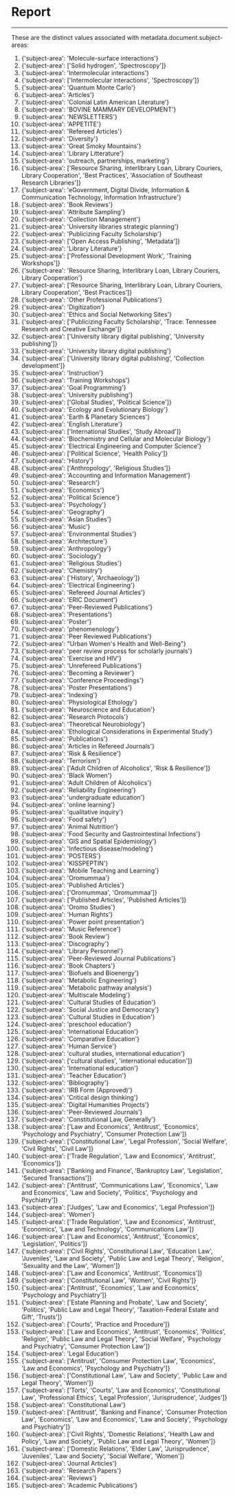 # Report
---
These are the distinct values associated with metadata.document.subject-areas:

1. {'subject-area': 'Molecule-surface interactions'}
2. {'subject-area': ['Solid hydrogen', 'Spectroscopy']}
3. {'subject-area': 'Intermolecular interactions'}
4. {'subject-area': ['Intermolecular interactions', 'Spectroscopy']}
5. {'subject-area': 'Quantum Monte Carlo'}
6. {'subject-area': 'Articles'}
7. {'subject-area': 'Colonial Latin American Literature'}
8. {'subject-area': 'BOVINE MAMMARY DEVELOPMENT'}
9. {'subject-area': 'NEWSLETTERS'}
10. {'subject-area': 'APPETITE'}
11. {'subject-area': 'Refereed Articles'}
12. {'subject-area': 'Diversity'}
13. {'subject-area': 'Great Smoky Mountains'}
14. {'subject-area': 'Library Litterature'}
15. {'subject-area': 'outreach, partnerships, marketing'}
16. {'subject-area': ['Resource Sharing, Interlibrary Loan, Library Couriers, Library Cooperation', 'Best Practices', 'Association of Southeast Research Libraries']}
17. {'subject-area': 'eGovernment, Digital Divide, Information & Communication Technology, Information Infrastructure'}
18. {'subject-area': 'Book Reviews'}
19. {'subject-area': 'Attribute Sampling'}
20. {'subject-area': 'Collection Management'}
21. {'subject-area': 'University libraries strategic planning'}
22. {'subject-area': 'Publicizing Faculty Scholarship'}
23. {'subject-area': ['Open Access Publishing', 'Metadata']}
24. {'subject-area': 'Library  Literature'}
25. {'subject-area': ['Professional Development Work', 'Training Workshops']}
26. {'subject-area': 'Resource Sharing, Interlibrary Loan, Library Couriers, Library Cooperation'}
27. {'subject-area': ['Resource Sharing, Interlibrary Loan, Library Couriers, Library Cooperation', 'Best Practices']}
28. {'subject-area': 'Other Professional Publications'}
29. {'subject-area': 'Digitization'}
30. {'subject-area': 'Ethics and Social Networking Sites'}
31. {'subject-area': ['Publicizing Faculty Scholarship', 'Trace: Tennessee Research and Creative Exchange']}
32. {'subject-area': ['University library digital publishing', 'University publishing']}
33. {'subject-area': 'University library digital publishing'}
34. {'subject-area': ['University library digital publishing', 'Collection development']}
35. {'subject-area': 'Instruction'}
36. {'subject-area': 'Training Workshops'}
37. {'subject-area': 'Goal Programming'}
38. {'subject-area': 'University publishing'}
39. {'subject-area': ['Global Studies', 'Political Science']}
40. {'subject-area': 'Ecology and Evolutionary Biology'}
41. {'subject-area': 'Earth & Planetary Sciences'}
42. {'subject-area': 'English Literature'}
43. {'subject-area': ['International Studies', 'Study Abroad']}
44. {'subject-area': 'Biochemistry and Cellular and Molecular Biology'}
45. {'subject-area': 'Electrical Engineering and Computer Science'}
46. {'subject-area': ['Political Science', 'Health Policy']}
47. {'subject-area': 'History'}
48. {'subject-area': ['Anthropology', 'Religious Studies']}
49. {'subject-area': 'Accounting and Information Management'}
50. {'subject-area': 'Research'}
51. {'subject-area': 'Economics'}
52. {'subject-area': 'Political Science'}
53. {'subject-area': 'Psychology'}
54. {'subject-area': 'Geography'}
55. {'subject-area': 'Asian Studies'}
56. {'subject-area': 'Music'}
57. {'subject-area': 'Environmental Studies'}
58. {'subject-area': 'Architecture'}
59. {'subject-area': 'Anthropology'}
60. {'subject-area': 'Sociology'}
61. {'subject-area': 'Religious Studies'}
62. {'subject-area': 'Chemistry'}
63. {'subject-area': ['History', 'Archaeology']}
64. {'subject-area': 'Electrical Engineering'}
65. {'subject-area': 'Refereed Journal Articles'}
66. {'subject-area': 'ERIC Document'}
67. {'subject-area': 'Peer-Reviewed Publications'}
68. {'subject-area': 'Presentations'}
69. {'subject-area': 'Poster'}
70. {'subject-area': 'phenomenology'}
71. {'subject-area': 'Peer Reviewed Publications'}
72. {'subject-area': "Urban Women's Health and Well-Being"}
73. {'subject-area': 'peer review process for scholarly journals'}
74. {'subject-area': 'Exercise and HIV'}
75. {'subject-area': 'Unrefereed Publications'}
76. {'subject-area': 'Becoming a Reviewer'}
77. {'subject-area': 'Conference Proceedings'}
78. {'subject-area': 'Poster Presentations'}
79. {'subject-area': 'Indexing'}
80. {'subject-area': 'Physiological Ethology'}
81. {'subject-area': 'Neuroscience and Education'}
82. {'subject-area': 'Research Protocols'}
83. {'subject-area': 'Theoretical Neurobiology'}
84. {'subject-area': 'Ethological Considerations in Experimental Study'}
85. {'subject-area': 'Publications'}
86. {'subject-area': 'Articles in Refereed Journals'}
87. {'subject-area': 'Risk & Resilience'}
88. {'subject-area': 'Terrorism'}
89. {'subject-area': ['Adult Children of Alcoholics', 'Risk & Resilience']}
90. {'subject-area': 'Black Women'}
91. {'subject-area': 'Adult Children of Alcoholics'}
92. {'subject-area': 'Reliability Engineering'}
93. {'subject-area': 'undergraduate education'}
94. {'subject-area': 'online learning'}
95. {'subject-area': 'qualitative inquiry'}
96. {'subject-area': 'Food safety'}
97. {'subject-area': 'Animal Nutrition'}
98. {'subject-area': 'Food Security and Gastrointestinal Infections'}
99. {'subject-area': 'GIS and Spatial Epidemiology'}
100. {'subject-area': 'Infectious disease/modeling'}
101. {'subject-area': 'POSTERS'}
102. {'subject-area': 'KISSPEPTIN'}
103. {'subject-area': 'Mobile Teaching and Learning'}
104. {'subject-area': 'Oromummaa'}
105. {'subject-area': 'Published Articles'}
106. {'subject-area': ['Oromummaa', 'Oromummaa']}
107. {'subject-area': ['Published Articles', 'Published Articles']}
108. {'subject-area': 'Oromo Studies'}
109. {'subject-area': 'Human Rights'}
110. {'subject-area': 'Power point presentation'}
111. {'subject-area': 'Music Reference'}
112. {'subject-area': 'Book Review'}
113. {'subject-area': 'Discography'}
114. {'subject-area': 'Library Personnel'}
115. {'subject-area': 'Peer-Reviewed Journal Publications'}
116. {'subject-area': 'Book Chapters'}
117. {'subject-area': 'Biofuels and Bioenergy'}
118. {'subject-area': 'Metabolic Engineering'}
119. {'subject-area': 'Metabolic pathway analysis'}
120. {'subject-area': 'Multiscale Modeling'}
121. {'subject-area': 'Cultural Studies of Education'}
122. {'subject-area': 'Social Justice and Democracy'}
123. {'subject-area': 'Cultural Studies in Education'}
124. {'subject-area': 'preschool education'}
125. {'subject-area': 'International Education'}
126. {'subject-area': 'Comparative Education'}
127. {'subject-area': 'Human Service'}
128. {'subject-area': 'cultural studies, international education'}
129. {'subject-area': ['cultural studies', 'international education']}
130. {'subject-area': 'International education'}
131. {'subject-area': 'Teacher Education'}
132. {'subject-area': 'Bibliography'}
133. {'subject-area': 'IRB Form (Approved)'}
134. {'subject-area': 'Critical design thinking'}
135. {'subject-area': 'Digital Humanities Projects'}
136. {'subject-area': 'Peer-Reviewed Journals'}
137. {'subject-area': 'Constitutional Law, Generally'}
138. {'subject-area': ['Law and Economics', 'Antitrust', 'Economics', 'Psychology and Psychiatry', 'Consumer Protection Law']}
139. {'subject-area': ['Constitutional Law', 'Legal Profession', 'Social Welfare', 'Civil Rights', 'Civil Law']}
140. {'subject-area': ['Trade Regulation', 'Law and Economics', 'Antitrust', 'Economics']}
141. {'subject-area': ['Banking and Finance', 'Bankruptcy Law', 'Legislation', 'Secured Transactions']}
142. {'subject-area': ['Antitrust', 'Communications Law', 'Economics', 'Law and Economics', 'Law and Society', 'Politics', 'Psychology and Psychiatry']}
143. {'subject-area': ['Judges', 'Law and Economics', 'Legal Profession']}
144. {'subject-area': 'Women'}
145. {'subject-area': ['Trade Regulation', 'Law and Economics', 'Antitrust', 'Economics', 'Law and Technology', 'Communications Law']}
146. {'subject-area': ['Law and Economics', 'Antitrust', 'Economics', 'Legislation', 'Politics']}
147. {'subject-area': ['Civil Rights', 'Constitutional Law', 'Education Law', 'Juveniles', 'Law and Society', 'Public Law and Legal Theory', 'Religion', 'Sexuality and the Law', 'Women']}
148. {'subject-area': ['Law and Economics', 'Antitrust', 'Economics']}
149. {'subject-area': ['Constitutional Law', 'Women', 'Civil Rights']}
150. {'subject-area': ['Antitrust', 'Economics', 'Law and Economics', 'Psychology and Psychiatry']}
151. {'subject-area': ['Estate Planning and Probate', 'Law and Society', 'Politics', 'Public Law and Legal Theory', 'Taxation-Federal Estate and Gift', 'Trusts']}
152. {'subject-area': ['Courts', 'Practice and Procedure']}
153. {'subject-area': ['Law and Economics', 'Antitrust', 'Economics', 'Politics', 'Religion', 'Public Law and Legal Theory', 'Social Welfare', 'Psychology and Psychiatry', 'Consumer Protection Law']}
154. {'subject-area': 'Legal Education'}
155. {'subject-area': ['Antitrust', 'Consumer Protection Law', 'Economics', 'Law and Economics', 'Psychology and Psychiatry']}
156. {'subject-area': ['Constitutional Law', 'Law and Society', 'Public Law and Legal Theory', 'Women']}
157. {'subject-area': ['Torts', 'Courts', 'Law and Economics', 'Constitutional Law', 'Professional Ethics', 'Legal Profession', 'Jurisprudence', 'Judges']}
158. {'subject-area': 'Constitutional Law'}
159. {'subject-area': ['Antitrust', 'Banking and Finance', 'Consumer Protection Law', 'Economics', 'Law and Economics', 'Law and Society', 'Psychology and Psychiatry']}
160. {'subject-area': ['Civil Rights', 'Domestic Relations', 'Health Law and Policy', 'Law and Society', 'Public Law and Legal Theory', 'Women']}
161. {'subject-area': ['Domestic Relations', 'Elder Law', 'Jurisprudence', 'Juveniles', 'Law and Society', 'Social Welfare', 'Women']}
162. {'subject-area': 'Journal Articles'}
163. {'subject-area': 'Research Papers'}
164. {'subject-area': 'Reviews'}
165. {'subject-area': 'Academic Publications'}
